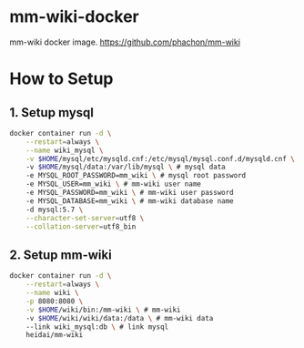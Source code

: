 # mm-wiki-docker
mm-wiki docker image. <https://github.com/phachon/mm-wiki>

# How to Setup
## 1. Setup mysql
```bash
docker container run -d \
    --restart=always \
    --name wiki_mysql \
    -v $HOME/mysql/etc/mysqld.cnf:/etc/mysql/mysql.conf.d/mysqld.cnf \ # mysql config file
    -v $HOME/mysql/data:/var/lib/mysql \ # mysql data
    -e MYSQL_ROOT_PASSWORD=mm_wiki \ # mysql root password
    -e MYSQL_USER=mm_wiki \ # mm-wiki user name
    -e MYSQL_PASSWORD=mm_wiki \ # mm-wiki user password
    -e MYSQL_DATABASE=mm_wiki \ # mm-wiki database name
    -d mysql:5.7 \
    --character-set-server=utf8 \
    --collation-server=utf8_bin
```

## 2. Setup mm-wiki
```bash
docker container run -d \
    --restart=always \
    --name wiki \
    -p 8080:8080 \
    -v $HOME/wiki/bin:/mm-wiki \ # mm-wiki
    -v $HOME/wiki/wiki/data:/data \ # mm-wiki data
    --link wiki_mysql:db \ # link mysql
    heidai/mm-wiki
```